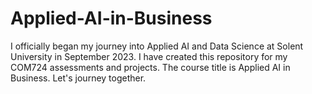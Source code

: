 # Applied-AI-in-Business
I officially began my journey into Applied AI and Data Science at Solent University in September 2023. I have created this repository for my COM724 assessments and projects. The course title is Applied AI in Business. Let's journey together.
